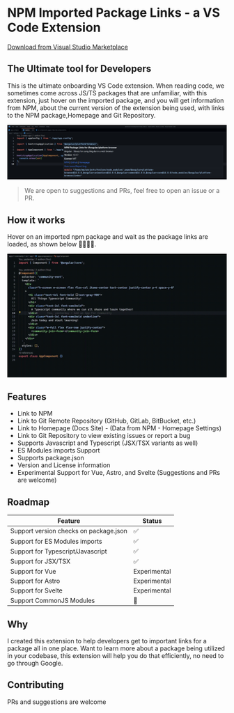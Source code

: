 # NPM Imported Package Links - a VS Code Extension

[Download from Visual Studio Marketplace](https://marketplace.visualstudio.com/items?itemName=MainaWycliffe.view-package-on-npm)

## The Ultimate tool for Developers

This is the ultimate onboarding VS Code extension. When reading code, we
sometimes come across JS/TS packages that are unfamiliar, with this extension,
just hover on the imported package, and you will get information from NPM, about
the current version of the extension being used, with links to the NPM
package,Homepage and Git Repository.

!["Screenshot"](./screenshots/screenshot.png)

> We are open to suggestions and PRs, feel free to open an issue or a PR.

## How it works

Hover on an imported npm package and wait as the package links are loaded,
as shown below 🤯🤯🤯🤯.

!["Screen shot for Open Imported Packages on NPM"](./screenshots/demo.gif)

## Features

- Link to NPM
- Link to Git Remote Repository (GitHub, GitLab, BitBucket, etc.)
- Link to Homepage (Docs Site) - (Data from NPM - Homepage Settings)
- Link to Git Repository to view existing issues or report a bug
- Supports Javascript and Typescript (JSX/TSX variants as well)
- ES Modules imports Support
- Supports package.json
- Version and License information
- Experimental Support for Vue, Astro, and Svelte (Suggestions and PRs are
  welcome)

## Roadmap

| Feature                                | Status       |
| -------------------------------------- | ------------ |
| Support version checks on package.json | ✅           |
| Support for ES Modules imports         | ✅           |
| Support for Typescript/Javascript      | ✅           |
| Support for JSX/TSX                    | ✅           |
| Support for Vue                        | Experimental |
| Support for Astro                      | Experimental |
| Support for Svelte                     | Experimental |
| Support CommonJS Modules               | 🚧           |

## Why

I created this extension to help developers get to important links for a package
all in one place. Want to learn more about a package being utilized in your
codebase, this extension will help you do that efficiently, no need to go
through Google.

## Contributing

PRs and suggestions are welcome
